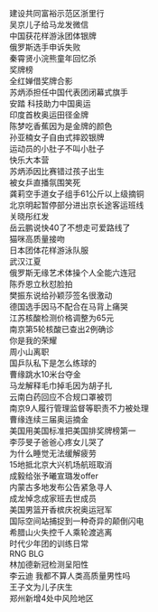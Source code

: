 建设共同富裕示范区浙里行  
吴京儿子给马龙发微信  
中国获花样游泳团体银牌  
俄罗斯选手申诉失败  
秦霄贤小浣熊童年回忆杀  
奖牌榜  
全红婵借奖牌合影  
苏炳添担任中国代表团闭幕式旗手  
安踏 科技助力中国奥运  
印度首枚奥运田径金牌  
陈梦吃香蕉因为是金牌的颜色  
孙亚楠女子自由式摔跤银牌  
运动员的小肚子不叫小肚子  
快乐大本营  
苏炳添因比赛错过孩子出生  
被女乒直播氛围笑死  
龚莉空手道女子组手61公斤以上级摘铜  
北京明起暂停部分进出京长途客运班线  
关晓彤红发  
岳云鹏说快40了不想走可爱路线了  
猫咪高质量接吻  
日本团体花样游泳队服  
武汉江夏  
俄罗斯无缘艺术体操个人全能六连冠  
陈乔恩立秋怼脸拍  
樊振东说给孙颖莎签名很激动  
德国选手因马不配合在马背上痛哭  
江苏核酸检测价格调整为65元  
南京第5轮核酸已查出2例确诊  
你是我的荣耀  
周小山离职  
国乒队私下是怎么练球的  
曹缘跳水10米台夺金  
马龙解释毛巾掉毛因为胡子扎  
云南白药回应不合规口罩被罚  
南京9人履行管理监督等职责不力被处理  
曹缘连续三届奥运摘金  
美国用美国标准把美国排奖牌榜第一  
李莎旻子爸爸心疼女儿哭了  
为什么睡觉无法缓解疲劳  
15地抵北京大兴机场航班取消  
成毅给张予曦宣璐发offer  
内蒙古多地发布公告紧急寻人  
成龙悼念成家班去世成员  
美国男篮开香槟庆祝奥运冠军  
国际空间站捕捉到一种奇异的颠倒闪电  
希腊山火失控千人乘轮渡逃离  
时代少年团的训练日常  
RNG BLG  
林加德新冠检测呈阳性  
李云迪 我都不算人类高质量男性吗  
王子文为儿子庆生  
郑州新增4处中风险地区  
